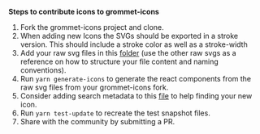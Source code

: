 **Steps to contribute icons to grommet-icons**

1) Fork the grommet-icons project and clone.
2) When adding new Icons the SVGs should be exported in a stroke version. This should include a stroke color as well as a stroke-width 
3) Add your raw svg files in this [folder](https://github.com/grommet/grommet-icons/tree/master/public/img) (use the other raw svgs as a reference on how to structure your file content and naming conventions).
4) Run `yarn generate-icons` to generate the react components from the raw svg files from your grommet-icons fork.
5) Consider adding search metadata to this [file](https://github.com/grommet/grommet-icons/blob/master/src/js/metadata.js) to help finding your new icon.
6) Run `yarn test-update` to recreate the test snapshot files.
7) Share with the community by submitting a PR.
